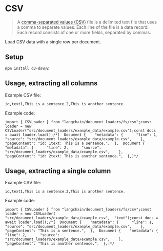 CSV
===

> A [comma-separated values (CSV)](https://en.wikipedia.org/wiki/Comma-separated_values) file is a delimited text file that uses a comma to separate values. Each line of the file is a data record. Each record consists of one or more fields, separated by commas.

Load CSV data with a single row per document.

Setup[](#setup "Direct link to Setup")
---------------------------------------

    npm install d3-dsv@2

Usage, extracting all columns[](#usage-extracting-all-columns "Direct link to Usage, extracting all columns")
--------------------------------------------------------------------------------------------------------------

Example CSV file:

    id,text1,This is a sentence.2,This is another sentence.

Example code:

    import { CSVLoader } from "langchain/document_loaders/fs/csv";const loader = new CSVLoader("src/document_loaders/example_data/example.csv");const docs = await loader.load();/*[  Document {    "metadata": {      "line": 1,      "source": "src/document_loaders/example_data/example.csv",    },    "pageContent": "id: 1text: This is a sentence.",  },  Document {    "metadata": {      "line": 2,      "source": "src/document_loaders/example_data/example.csv",    },    "pageContent": "id: 2text: This is another sentence.",  },]*/

Usage, extracting a single column[](#usage-extracting-a-single-column "Direct link to Usage, extracting a single column")
--------------------------------------------------------------------------------------------------------------------------

Example CSV file:

    id,text1,This is a sentence.2,This is another sentence.

Example code:

    import { CSVLoader } from "langchain/document_loaders/fs/csv";const loader = new CSVLoader(  "src/document_loaders/example_data/example.csv",  "text");const docs = await loader.load();/*[  Document {    "metadata": {      "line": 1,      "source": "src/document_loaders/example_data/example.csv",    },    "pageContent": "This is a sentence.",  },  Document {    "metadata": {      "line": 2,      "source": "src/document_loaders/example_data/example.csv",    },    "pageContent": "This is another sentence.",  },]*/